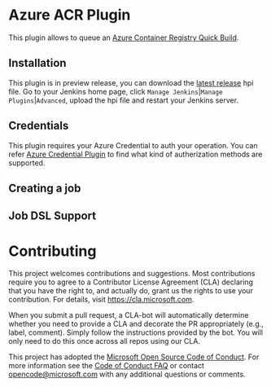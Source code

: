 # Azure ACR Plugin

This plugin allows to queue an [Azure Container Registry Quick Build](https://docs.microsoft.com/en-us/azure/container-registry/container-registry-build-overview#quick-build-inner-loop-extended-to-the-cloud).

## Installation

This plugin is in preview release, you can download the [latest release](https://github.com/Azure/azure-acr-plugin/releases) hpi file. Go to your Jenkins home page, click `Manage Jenkins`|`Manage Plugins`|`Advanced`, upload the hpi file and restart your Jenkins server.

## Credentials
This plugin requires your Azure Credential to auth your operation. You can refer [Azure Credential Plugin](https://wiki.jenkins.io/display/JENKINS/Azure+Credentials+plugin) to find what kind of autherization methods are supported.

## Creating a job

## Job DSL Support

# Contributing

This project welcomes contributions and suggestions.  Most contributions require you to agree to a
Contributor License Agreement (CLA) declaring that you have the right to, and actually do, grant us
the rights to use your contribution. For details, visit https://cla.microsoft.com.

When you submit a pull request, a CLA-bot will automatically determine whether you need to provide
a CLA and decorate the PR appropriately (e.g., label, comment). Simply follow the instructions
provided by the bot. You will only need to do this once across all repos using our CLA.

This project has adopted the [Microsoft Open Source Code of Conduct](https://opensource.microsoft.com/codeofconduct/).
For more information see the [Code of Conduct FAQ](https://opensource.microsoft.com/codeofconduct/faq/) or
contact [opencode@microsoft.com](mailto:opencode@microsoft.com) with any additional questions or comments.
